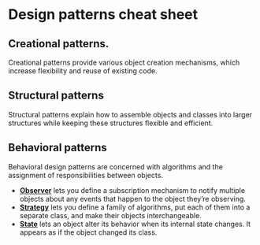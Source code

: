 # Design patterns cheat sheet

## Creational patterns. 
Creational patterns provide various object creation mechanisms, which increase flexibility and reuse of existing code.


## Structural patterns

Structural patterns explain how to assemble objects and classes into larger structures while keeping these structures flexible and efficient.



## Behavioral patterns

Behavioral design patterns are concerned with algorithms and the assignment of responsibilities between objects.

- **[Observer](https://github.com/tmdautov/design-patterns/blob/master/behavioral/observer.ts)** lets you define a subscription mechanism to notify multiple objects about any events that happen to the object they’re observing.
- **[Strategy](https://github.com/tmdautov/design-patterns/blob/master/behavioral/strategy.ts)** lets you define a family of algorithms, put each of them into a separate class, and make their objects interchangeable.
- **[State](hello)** lets an object alter its behavior when its internal state changes. It appears as if the object changed its class.
